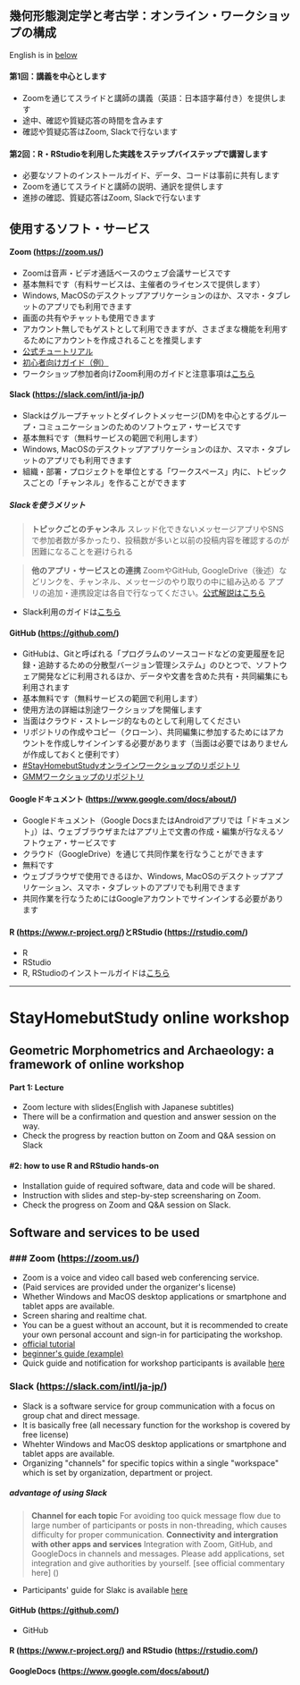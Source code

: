 ## 幾何形態測定学と考古学：オンライン・ワークショップの構成
English is in [below](#StayHomebutStudy-online-workshop)

#### 第1回：講義を中心とします
* Zoomを通じてスライドと講師の講義（英語：日本語字幕付き）を提供します
* 途中、確認や質疑応答の時間を含みます
* 確認や質疑応答はZoom, Slackで行ないます

#### 第2回：R・RStudioを利用した実践をステップバイステップで講習します
* 必要なソフトのインストールガイド、データ、コードは事前に共有します
* Zoomを通じてスライドと講師の説明、通訳を提供します
* 進捗の確認、質疑応答はZoom, Slackで行ないます

## 使用するソフト・サービス
#### Zoom (https://zoom.us/) 
* Zoomは音声・ビデオ通話ベースのウェブ会議サービスです
* 基本無料です（有料サービスは、主催者のライセンスで提供します）
* Windows, MacOSのデスクトップアプリケーションのほか、スマホ・タブレットのアプリでも利用できます
* 画面の共有やチャットも使用できます
* アカウント無しでもゲストとして利用できますが、さまざまな機能を利用するためにアカウントを作成されることを推奨します
* [公式チュートリアル](https://support.zoom.us/hc/ja/articles/206618765-Zoom-Video-Tutorials)
* [初心者向けガイド（例）](https://zoom-shukyaku.com/zoom-%E4%BD%BF%E3%81%84%E6%96%B9/)
* ワークショップ参加者向けZoom利用のガイドと注意事項は[こちら]()

#### Slack (https://slack.com/intl/ja-jp/)
* Slackはグループチャットとダイレクトメッセージ(DM)を中心とするグループ・コミュニケーションのためのソフトウェア・サービスです
* 基本無料です（無料サービスの範囲で利用します）
* Windows, MacOSのデスクトップアプリケーションのほか、スマホ・タブレットのアプリでも利用できます
* 組織・部署・プロジェクトを単位とする「ワークスペース」内に、トピックスごとの「チャンネル」を作ることができます
##### Slackを使うメリット
> **トピックごとのチャンネル** スレッド化できないメッセージアプリやSNSで参加者数が多かったり、投稿数が多いと以前の投稿内容を確認するのが困難になることを避けられる  

> **他のアプリ・サービスとの連携** ZoomやGitHub, GoogleDrive（後述）などリンクを、チャンネル、メッセージのやり取りの中に組み込める
> アプリの追加・連携設定は各自で行なってください。[公式解説はこちら](https://slack.com/intl/ja-jp/help/articles/202035138-%E3%83%AF%E3%83%BC%E3%82%AF%E3%82%B9%E3%83%9A%E3%83%BC%E3%82%B9%E3%81%AB%E3%82%A2%E3%83%97%E3%83%AA%E3%82%92%E8%BF%BD%E5%8A%A0%E3%81%99%E3%82%8B)  
* Slack利用のガイドは[こちら]()

#### GitHub (https://github.com/)
* GitHubは、Gitと呼ばれる「プログラムのソースコードなどの変更履歴を記録・追跡するための分散型バージョン管理システム」のひとつで、ソフトウェア開発などに利用されるほか、データや文書を含めた共有・共同編集にも利用されます
* 基本無料です（無料サービスの範囲で利用します）
* 使用方法の詳細は別途ワークショップを開催します
* 当面はクラウド・ストレージ的なものとして利用してください
* リポジトリの作成やコピー（クローン）、共同編集に参加するためにはアカウントを作成しサインインする必要があります（当面は必要ではありませんが作成しておくと便利です）
* [#StayHomebutStudyオンラインワークショップのリポジトリ](https://github.com/kotdijian/StayHomebutStudyWorkshop)
* [GMMワークショップのリポジトリ](https://github.com/CSHoggard/-workshopjapan2020)

#### Googleドキュメント (https://www.google.com/docs/about/)
* Googleドキュメント（Google DocsまたはAndroidアプリでは「ドキュメント」）は、ウェブブラウザまたはアプリ上で文書の作成・編集が行なえるソフトウェア・サービスです
* クラウド（GoogleDrive）を通じて共同作業を行なうことができます
* 無料です
* ウェブブラウザで使用できるほか、Windows, MacOSのデスクトップアプリケーション、スマホ・タブレットのアプリでも利用できます
* 共同作業を行なうためにはGoogleアカウントでサインインする必要があります

#### R (https://www.r-project.org/)とRStudio (https://rstudio.com/)
* R
* RStudio
* R, RStudioのインストールガイドは[こちら]()

***
# StayHomebutStudy online workshop

## Geometric Morphometrics and Archaeology: a framework of online workshop

#### Part 1: Lecture
* Zoom lecture with slides(English with Japanese subtitles)
* There will be a confirmation and question and answer session on the way.
* Check the progress by reaction button on Zoom and Q&A session on Slack

#### #2: how to use R and RStudio hands-on
* Installation guide of required software, data and code will be shared.
* Instruction with slides and step-by-step screensharing on Zoom.
* Check the progress on Zoom and Q&A session on Slack.

## Software and services to be used
### ### Zoom (https://zoom.us/)
* Zoom is a voice and video call based web conferencing service.
* (Paid services are provided under the organizer's license)
* Whether Windows and MacOS desktop applications or smartphone and tablet apps are available.
* Screen sharing and realtime chat.
* You can be a guest without an account, but it is recommended to create your own personal account and sign-in for participating the workshop.
* [official tutorial]()
* [beginner's guide (example)]()
* Quick guide and notification for workshop participants is available [here]()

### Slack (https://slack.com/intl/ja-jp/)
* Slack is a software service for group communication with a focus on group chat and direct message.
* It is basically free (all necessary function for the workshop is covered by free license)
* Whehter Windows and MacOS desktop applications or smartphone and tablet apps are available.
* Organizing "channels" for specific topics within a single "workspace" which is set by organization, department or project.
##### advantage of using Slack
> **Channel for each topic** For avoiding too quick message flow due to large number of participants or posts in non-threading, which causes difficulty for proper communication.
> **Connectivity and intergration with other apps and services** Integration with Zoom, GitHub, and GoogleDocs in channels and messages.
> Please add applications, set integration and give authorities by yourself. [see official commentary here] ()
* Participants' guide for Slakc is available [here]()

#### GitHub (https://github.com/)
* GitHub

#### R (https://www.r-project.org/) and RStudio (https://rstudio.com/)

#### GoogleDocs (https://www.google.com/docs/about/)
